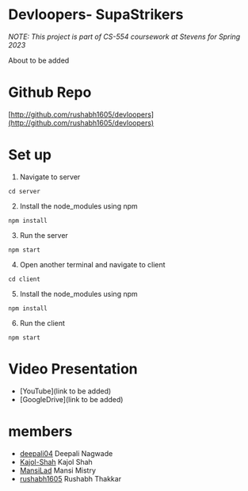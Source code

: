 # Devloopers- SupaStrikers

_NOTE: This project is part of CS-554 coursework at Stevens for Spring 2023_

About to be added

# Github Repo

[http://github.com/rushabh1605/devloopers](http://github.com/rushabh1605/devloopers)

# Set up

1. Navigate to server

```
cd server
```

2. Install the node_modules using npm

```
npm install
```

3. Run the server

```
npm start
```
4. Open another terminal and navigate to client

```
cd client
```

5. Install the node_modules using npm

```
npm install
```

6. Run the client

```
npm start
```



# Video Presentation

- [YouTube](link to be added)
- [GoogleDrive](link to be added)

# members

- [deepali04](https://github.com/deepali04) Deepali Nagwade
- [Kajol-Shah](https://github.com/Kajol-Shah) Kajol Shah
- [MansiLad](https://github.com/MansiLad) Mansi Mistry
- [rushabh1605](https://github.com/rushabh1605) Rushabh Thakkar
